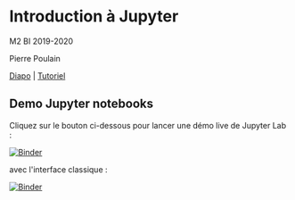 # Introduction à Jupyter

M2 BI 2019-2020

Pierre Poulain

[Diapo](https://pierrepo.github.io/intro-jupyter/diapo/) | [Tutoriel](https://pierrepo.github.io/intro-jupyter/tuto)


## Demo Jupyter notebooks

Cliquez sur le bouton ci-dessous pour lancer une démo live de Jupyter Lab :

[![Binder](https://mybinder.org/badge_logo.svg)](https://mybinder.org/v2/gh/pierrepo/intro-jupyter/master?urlpath=lab)

avec l'interface classique :

[![Binder](https://mybinder.org/badge_logo.svg)](https://mybinder.org/v2/gh/pierrepo/intro-jupyter/master)



